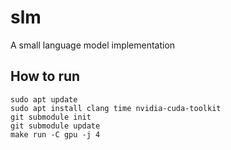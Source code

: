# slm
A small language model implementation

## How to run
```
sudo apt update
sudo apt install clang time nvidia-cuda-toolkit
git submodule init
git submodule update
make run -C gpu -j 4
```